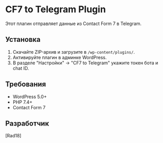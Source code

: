 # CF7 to Telegram Plugin  

Этот плагин отправляет данные из Contact Form 7 в Telegram.  

## Установка  
1. Скачайте ZIP-архив и загрузите в `/wp-content/plugins/`.  
2. Активируйте плагин в админке WordPress.  
3. В разделе "Настройки" → "CF7 to Telegram" укажите токен бота и chat ID.  

## Требования  
- WordPress 5.0+  
- PHP 7.4+  
- Contact Form 7  

## Разработчик  
[Rad18]  

